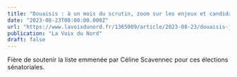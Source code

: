```yaml
---
title: "Douaisis : à un mois du scrutin, zoom sur les enjeux et candidats en lice aux sénatoriales"
date: "2023-08-23T08:00:00.000Z"
url: "https://www.lavoixdunord.fr/1365009/article/2023-08-23/douaisis-j-1-mois-zoom-sur-les-enjeux-et-candidats-en-lice-aux-senatoriales"
publication: "La Voix du Nord"
draft: false
---
```


Fière de soutenir la liste emmenée par Céline Scavennec pour ces élections sénatoriales.
